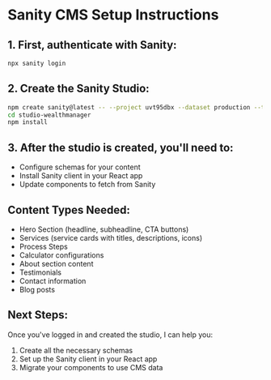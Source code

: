 # Sanity CMS Setup Instructions

## 1. First, authenticate with Sanity:
```bash
npx sanity login
```

## 2. Create the Sanity Studio:
```bash
npm create sanity@latest -- --project uvt95dbx --dataset production --template clean --typescript --output-path studio-wealthmanager
cd studio-wealthmanager
npm install
```

## 3. After the studio is created, you'll need to:
- Configure schemas for your content
- Install Sanity client in your React app
- Update components to fetch from Sanity

## Content Types Needed:
- Hero Section (headline, subheadline, CTA buttons)
- Services (service cards with titles, descriptions, icons)
- Process Steps
- Calculator configurations
- About section content
- Testimonials
- Contact information
- Blog posts

## Next Steps:
Once you've logged in and created the studio, I can help you:
1. Create all the necessary schemas
2. Set up the Sanity client in your React app
3. Migrate your components to use CMS data